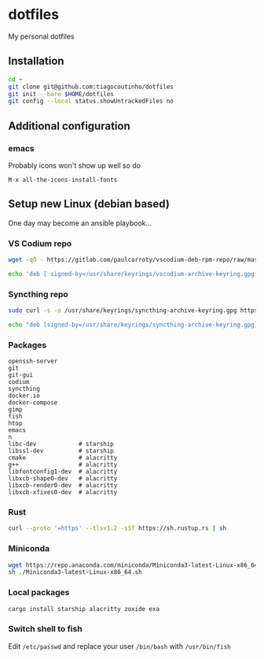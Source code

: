 # dotfiles

My personal dotfiles

## Installation

```bash
cd ~
git clone git@github.com:tiagocoutinho/dotfiles
git init --bare $HOME/dotfiles
git config --local status.showUntrackedFiles no
```

## Additional configuration

### emacs

Probably icons won't show up well so do
```
M-x all-the-icons-install-fonts
```

## Setup new Linux (debian based)

One day may become an ansible playbook...

### VS Codium repo

```bash
wget -qO - https://gitlab.com/paulcarroty/vscodium-deb-rpm-repo/raw/master/pub.gpg | gpg --dearmor | sudo dd of=/usr/share/keyrings/vscodium-archive-keyring.gpg 

echo 'deb [ signed-by=/usr/share/keyrings/vscodium-archive-keyring.gpg ] https://download.vscodium.com/debs vscodium main' | sudo tee /etc/apt/sources.list.d/vscodium.list
```

### Syncthing repo

```bash
sudo curl -s -o /usr/share/keyrings/syncthing-archive-keyring.gpg https://syncthing.net/release-key.gpg

echo "deb [signed-by=/usr/share/keyrings/syncthing-archive-keyring.gpg] https://apt.syncthing.net/ syncthing stable" | sudo tee /etc/apt/sources.list.d/syncthing.list
```

### Packages

```
openssh-server
git
git-gui
codium
syncthing
docker.io
docker-compose
gimp
fish
htop
emacs
n
libc-dev            # starship
libssl-dev          # starship
cmake               # alacritty 
g++                 # alacritty
libfontconfig1-dev  # alacritty
libxcb-shape0-dev   # alacritty
libxcb-render0-dev  # alacritty
libxcb-xfixes0-dev  # alacritty
```

### Rust

```bash
curl --proto '=https' --tlsv1.2 -sSf https://sh.rustup.rs | sh
```

### Miniconda

```bash
wget https://repo.anaconda.com/miniconda/Miniconda3-latest-Linux-x86_64.sh 
sh ./Miniconda3-latest-Linux-x86_64.sh
```

### Local packages

```bash
cargo install starship alacritty zoxide exa
```

### Switch shell to fish

Edit `/etc/passwd` and replace your user `/bin/bash` with `/usr/bin/fish`

